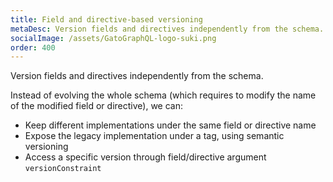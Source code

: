 ```yaml
---
title: Field and directive-based versioning
metaDesc: Version fields and directives independently from the schema.
socialImage: /assets/GatoGraphQL-logo-suki.png
order: 400
---
```


Version fields and directives independently from the schema.

Instead of evolving the whole schema (which requires to modify the name of the modified field or directive), we can:

- Keep different implementations under the same field or directive name
- Expose the legacy implementation under a tag, using semantic versioning
- Access a specific version through field/directive argument `versionConstraint`
